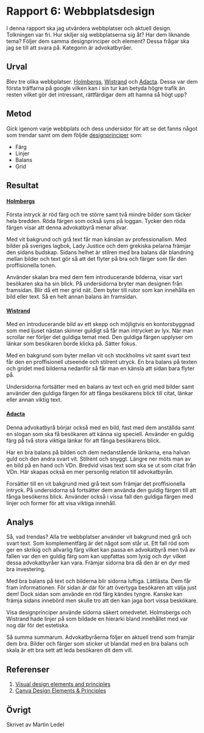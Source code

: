 Rapport 6: Webbplatsdesign
=======================

I denna rapport ska jag utvärdera webbplatser och aktuell design. Tolkningen var fri.
Hur skiljer sig webbplatserna sig åt? Har dem liknande tema? Följer dem samma designprinciper och element?
Dessa frågar ska jag se till att svara på.
Kategorin är advokatbyråer.

Urval
-----------------------

Blev tre olika webbplatser. [Holmbergs](https://www.holmbergsadvokatbyra.se/), [Wistrand](https://www.wistrand.se/en/)
och [Adacta](https://www.adacta-law.se/).
Dessa var dem första träffarna på google vilken kan i sin tur kan betyda högre trafik än resten vilket gör det intressant,
rättfärdigar dem att hamna så högt upp?

Metod
-----------------------

Gick igenom varje webbplats och dess undersidor för att se det fanns något som trendar samt om dem följde
[designprinciper](https://en.wikipedia.org/wiki/Visual_design_elements_and_principles) som:

*   Färg
*   Linjer
*   Balans
*   Grid

Resultat
-----------------------

#### [Holmbergs](https://www.holmbergsadvokatbyra.se/)
Första intryck är röd färg och tre större samt två mindre bilder som täcker hela bredden. Röda färgen som också syns på loggan.
Tycker den röda färgen visar att denna advokatbyrå menar allvar.

Med vit bakgrund och grå text får man känslan av professionalism.
Med bilder på sveriges lagbok, Lady Justice och dem grekiska pelarna främjar den sidans budskap. Sidans helhet är stilren med
bra balans där blandning mellan bilder och text gör så att det flyter på bra och färger som får den proffisionella tonen.

Använder skalan bra med dem fem introducerande bilderna, visar vart besökaren ska ha sin blick.
På undersidorna bryter man designen från framsidan. Blir då ett mer grid nät. Dem byter till rutor som kan innehålla en bild eller
text. Så en helt annan balans än framsidan.

#### [Wistrand](https://www.wistrand.se/en/)
Med en introducerande bild av ett skepp och möjligtvis en kontorsbyggnad som med ljuset nästan skinner guldigt så får man intrycket av
lyx. När man scrollar ner förljer det guldiga temat med. Den guldiga färgen upplyser om länkar som besökaren borde klicka på. Sätter fokus.

Med en bakgrund som byter mellan vit och stockholms vit samt svart text får den en proffisionell utseende och stilrent utryck.
En bra balans på texten och gridet med bilderna nedanför så får man en känsla att sidan bara flyter på.

Undersidorna fortsätter med en balans av text och en grid med bilder samt använder den guldiga färgen för att fånga besökarens blick till citat, länkar eller annan viktig text.

#### [Adacta](https://www.adacta-law.se/)
Denna advokatbyrå börjar också med en bild, fast med dem anställda samt en slogan som ska få besökaren att känna sig speciell.
Använder en guldig färg på två stora viktiga länkar för att fånga besökarens blick.

Har en bra balans på bilden och dem nedanstående länkarna, ena halvan guld och den andra svart vit. Stilrent och snyggt.
Längre ner möts man av en bild på en hand och VDn. Bredvid visas text som ska se ut som citat från VDn. Här skapas också en mer
personlig relation till advokatbyrån.

Forsätter till en vit bakgrund med grå text som främjar det proffisionella intryck.
På undersidorna så fortsätter dem använda den guldig färgen till att fånga besökerns blick. Använder också i vissa fall den guldiga färgen
med linjer och former för att visa viktiga innehåll.

Analys
-----------------------

Så, vad trendas? Alla tre webbplatser använder vit bakgrund med grå och svart text. Som komplementfärg är det något som står ut. Ett fall röd som ger en skrikig och allvarlig färg vilket kan passa en advokatbyrå men två av fallen var den en guldig färg som kan uppfattas som lyxig och dyr vilket dessa advokatbyråer kan vara. Främjar sidorna bra då den är en dyr med bra investering.

Med bra balans på text och bilderna blir sidorna luftiga. Lättlästa. Dem får fram informationen. För sidan är där för att övertyga besökaren att välja just dem! Dock sidan som använde en röd färg kändes tyngre. Kanske kan främja sidans innebörd men skulle tro att den kan jaga bort vissa beskökare.

Visa designprinciper använde sidorna säkert omedvetet. Holmsbergs och Wistrand hade linjer på som bildade en hierarki bland innehållet med var nog där för det estetiska.

Så summa summarum. Advokatbyråerna följer en aktuell trend som framjär dem bra. Bilder och färger som sticker ut blandat med en bra balans och skala är ett bra sett att leda besökaren dit dem vill. 

Referenser
-----------------------

1.  [Visual design elements and principles](https://en.wikipedia.org/wiki/Visual_design_elements_and_principles#Point)
2.  [Canva Design Elements & Principles](https://www.canva.com/learn/design-elements-principles/)

Övrigt
-----------------------

Skrivet av Martin Ledel
